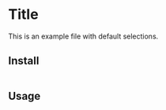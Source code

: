 # Title

This is an example file with default selections.

## Install

```
```

## Usage

```python 06_train_triplet_siamese.py --train_list --train
```

